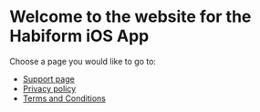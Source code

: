 # Welcome to the website for the Habiform iOS App

Choose a page you would like to go to:

- [Support page](support%20page.md)
- [Privacy policy](privacy%20policy.md)
- [Terms and Conditions](terms%20and%20conditions.md)
